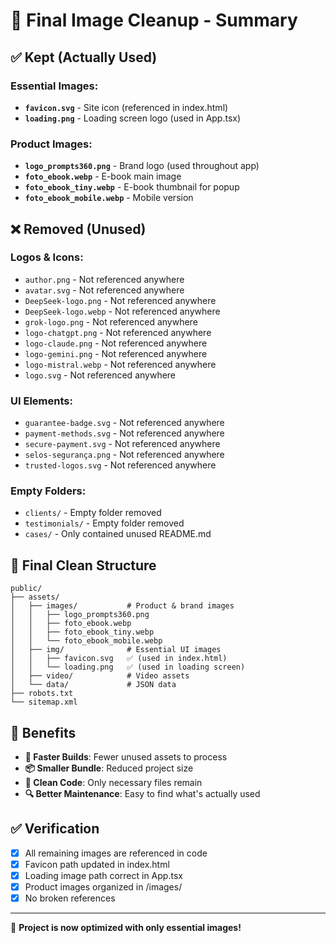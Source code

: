 # 🧹 Final Image Cleanup - Summary

## ✅ **Kept (Actually Used)**

### Essential Images:
- **`favicon.svg`** - Site icon (referenced in index.html)
- **`loading.png`** - Loading screen logo (used in App.tsx)

### Product Images:
- **`logo_prompts360.png`** - Brand logo (used throughout app)
- **`foto_ebook.webp`** - E-book main image
- **`foto_ebook_tiny.webp`** - E-book thumbnail for popup
- **`foto_ebook_mobile.webp`** - Mobile version

## ❌ **Removed (Unused)**

### Logos & Icons:
- `author.png` - Not referenced anywhere
- `avatar.svg` - Not referenced anywhere
- `DeepSeek-logo.png` - Not referenced anywhere
- `DeepSeek-logo.webp` - Not referenced anywhere
- `grok-logo.png` - Not referenced anywhere
- `logo-chatgpt.png` - Not referenced anywhere
- `logo-claude.png` - Not referenced anywhere
- `logo-gemini.png` - Not referenced anywhere
- `logo-mistral.webp` - Not referenced anywhere
- `logo.svg` - Not referenced anywhere

### UI Elements:
- `guarantee-badge.svg` - Not referenced anywhere
- `payment-methods.svg` - Not referenced anywhere
- `secure-payment.svg` - Not referenced anywhere
- `selos-segurança.png` - Not referenced anywhere
- `trusted-logos.svg` - Not referenced anywhere

### Empty Folders:
- `clients/` - Empty folder removed
- `testimonials/` - Empty folder removed
- `cases/` - Only contained unused README.md

## 📁 **Final Clean Structure**

```
public/
├── assets/
│   ├── images/           # Product & brand images
│   │   ├── logo_prompts360.png
│   │   ├── foto_ebook.webp
│   │   ├── foto_ebook_tiny.webp
│   │   └── foto_ebook_mobile.webp
│   ├── img/              # Essential UI images
│   │   ├── favicon.svg   ✅ (used in index.html)
│   │   └── loading.png   ✅ (used in loading screen)
│   ├── video/            # Video assets
│   └── data/             # JSON data
├── robots.txt
└── sitemap.xml
```

## 🎯 **Benefits**

- **🚀 Faster Builds**: Fewer unused assets to process
- **📦 Smaller Bundle**: Reduced project size
- **🧹 Clean Code**: Only necessary files remain
- **🔍 Better Maintenance**: Easy to find what's actually used

## ✅ **Verification**

- [x] All remaining images are referenced in code
- [x] Favicon path updated in index.html
- [x] Loading image path correct in App.tsx
- [x] Product images organized in /images/
- [x] No broken references

---

🎉 **Project is now optimized with only essential images!**
